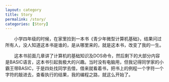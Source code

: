 ```yaml
---
layout: category
title: Story
permalink: /story/
categories: [Story]
---
```


<p style="text-indent: 2em;">小学四年级的时候，在家里捡到一本书《青少年微型计算机基础》，结果问过所有人，没人知道这本书是谁的，是从哪里来的，就是这本书，改变了我的一生。</p>
<p style="text-indent: 2em;">这本书前面几章讲了计算机的基础知识及DOS命令，然后剩下的大部分内容是BASIC语言，这本书引起我极大的兴趣。当时没有电脑用，但我记得同学家的小霸王带BASIC，于是四处找同学去借，借来就看着书，把书上的例程一个字符一个字符的敲进去，查看执行的结果，我的编程之路，就这么开始了。</p>

